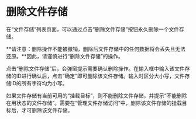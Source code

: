 # 删除文件存储

在“文件存储”列表页面，可以通过点击“删除文件存储”按钮永久删除一个文件存储。

**请注意：删除操作不能被撤销，删除后文件存储中的任何数据将会丢失且无法还原。**因此，请谨慎进行“删除文件存储”的操作。

点击“删除文件存储”后，会弹窗提示需要确认删除操作。在输入框中输入该文件存储的ID进行确认后，点击“确定”即可删除该文件存储。输入时区分大小写，文件存储ID的所有字符均为小写。

如果文件存储有当前可用的“挂载目标”，则不能删除文件存储，并提示“不能删除在用状态的文件存储”。需要在“管理文件存储访问”中，删除该文件存储的挂载目标后，才可删除该文件存储。

![]()